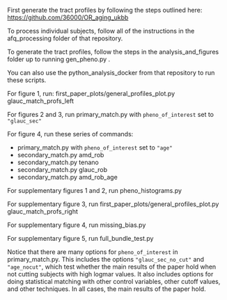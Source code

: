 First generate the tract profiles by following the steps outlined here:
    https://github.com/36000/OR_aging_ukbb

To process individual subjects, follow all of the instructions in the
afq_processing folder of that repository.

To generate the tract profiles, follow the steps in the 
analysis_and_figures folder up to running gen_pheno.py .

You can also use the python_analysis_docker from that repository to
run these scripts.

For figure 1, run: first_paper_plots/general_profiles_plot.py glauc_match_profs_left

For figures 2 and 3, run primary_match.py with `pheno_of_interest` set to `"glauc_sec"`

For figure 4, run these series of commands:
  * primary_match.py with `pheno_of_interest` set to `"age"`
  * secondary_match.py amd_rob
  * secondary_match.py tenano
  * secondary_match.py glauc_rob
  * secondary_match.py amd_rob_age

For supplementary figures 1 and 2, run pheno_histograms.py

For supplementary figure 3, run first_paper_plots/general_profiles_plot.py glauc_match_profs_right

For supplementary figure 4, run missing_bias.py

For supplementary figure 5, run full_bundle_test.py

Notice that there are many options for `pheno_of_interest` in primary_match.py.
This includes the options `"glauc_sec_no_cut"` and `"age_nocut"`, which test
whether the main results of the paper hold when not cutting subjects with
high logmar values. It also includes options for doing statistical
matching with other control variables, other cutoff values, and other
techniques. In all cases, the main results of the paper hold.
